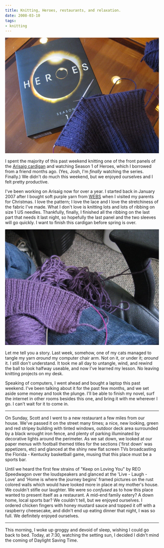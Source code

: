 ```yaml
---
title: Knitting, Heroes, restaurants, and relaxation.
date: 2008-03-10
tags:
- knitting
---
```

![A knit cardigan in progress with the Heroes DVD.](../../images/arasaigheroes.jpg)

I spent the majority of this past weekend knitting one of the front panels of the [Arisaig cardigan](http://knitty.com/ISSUEfall05/PATTarisaig.html) and watching Season 1 of Heroes, which I borrowed from a friend months ago. (Yes, Josh, I'm *finally* watching the series. Finally.) We didn't do much this weekend, but we enjoyed ourselves and I felt pretty productive.

I've been working on Arisaig now for over a year. I started back in January 2007 after I bought soft purple yarn from [WEBS](href="http://yarn.com) when I visited my parents for Christmas. I love the pattern; I love the lace and I love the stretchiness of the fabric I've made. What I don't love is knitting lots and lots of ribbing on size 1 US needles. Thankfully, finally, I finished all the ribbing on the last part that needs it last night, so hopefully the last panel and the two sleeves will go quickly. I want to finish this cardigan before spring is over.

![A knit cardigan tangled up in a computer chair.](../../images/arasaig_tangled.jpg)

Let me tell you a story. Last week, somehow, one of my cats managed to tangle my yarn *around* my computer chair arm. Not on it, or under it; *around* it. I still don't understand. It took me all day to untangle, wind, and rewind the ball to look halfway useable, and now I've learned my lesson. No leaving knitting projects on my desk.

Speaking of computers, I went ahead and bought a laptop this past weekend. I've been talking about it for the past few months, and we set aside some money and took the plunge. I'll be able to finish my novel, surf the internet in other rooms besides this one, and bring it with me wherever I go. I can't wait for it to come in.

***

On Sunday, Scott and I went to a new restaurant a few miles from our house. We've passed it on the street many times; a nice, new looking, green and red stripey building with tinted windows, outdoor deck area surrounded by a black wrought iron fence, and plenty of parking illuminated by decorative lights around the perimeter. As we sat down, we looked at our paper menus with football themed titles for the sections ('first down' was appetizers, etc) and glanced at the shiny new flat screen TVs broadcasting the Florida - Kentucky basketball game, musing that this place must be a sports bar.

Until we heard the first few strains of "Keep on Loving You" by REO Speedwagon over the loudspeakers and glanced at the 'Live - Laugh - Love' and 'Home is where the journey begins' framed pictures on the rust colored walls which would have looked more in place at my mother's house. We couldn't stifle our laughter. We were so *confused* as to how this place wanted to present itself as a restaurant. A mid-end family eatery? A down home, local sports bar? We couldn't tell, but we enjoyed ourselves. I ordered chicken fingers with honey mustard sauce and topped it off with a raspberry cheesecake, and didn't end up eating dinner that night, I was so full. We definitely enjoyed ourselves.

***

This morning, I woke up groggy and devoid of sleep, wishing I could go back to bed. Today, at 7:30, watching the setting sun, I decided I didn't mind the coming of Daylight Saving Time.
